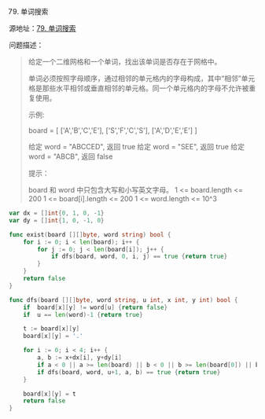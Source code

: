 79. 单词搜索

源地址：[79. 单词搜索](https://leetcode-cn.com/problems/word-search/)

问题描述：

>给定一个二维网格和一个单词，找出该单词是否存在于网格中。
>
>单词必须按照字母顺序，通过相邻的单元格内的字母构成，其中“相邻”单元格是那些水平相邻或垂直相邻的单元格。同一个单元格内的字母不允许被重复使用。
>
> 
>
>示例:
>
>board =
>[
>  ['A','B','C','E'],
>  ['S','F','C','S'],
>  ['A','D','E','E']
>]
>
>给定 word = "ABCCED", 返回 true
>给定 word = "SEE", 返回 true
>给定 word = "ABCB", 返回 false
>
>
>提示：
>
>board 和 word 中只包含大写和小写英文字母。
>1 <= board.length <= 200
>1 <= board[i].length <= 200
>1 <= word.length <= 10^3

``` go
var dx = []int{0, 1, 0, -1}
var dy = []int{1, 0, -1, 0}

func exist(board [][]byte, word string) bool {
    for i := 0; i < len(board); i++ {
        for j := 0; j < len(board[i]); j++ {
            if dfs(board, word, 0, i, j) == true {return true}
        }
    }
    return false
}

func dfs(board [][]byte, word string, u int, x int, y int) bool {
    if  board[x][y] != word[u] {return false}
    if  u == len(word)-1 {return true}

    t := board[x][y]
    board[x][y] = '.'

    for i := 0; i < 4; i++ {
        a, b := x+dx[i], y+dy[i]
        if a < 0 || a >= len(board) || b < 0 || b >= len(board[0]) || board[a][b] == '.' {continue}
        if dfs(board, word, u+1, a, b) == true {return true}
    } 

    board[x][y] = t
    return false
}
```




